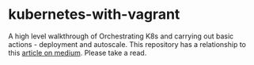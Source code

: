 # kubernetes-with-vagrant
A high level walkthrough of Orchestrating K8s and carrying out basic actions - deployment and autoscale.
This repository has a relationship to this [article on medium](https://medium.com/@nwoyesamuelc/kubernetes-with-vagrant-a-beginners-everything-you-need-to-know-65076bf9b417). Please take a read.
